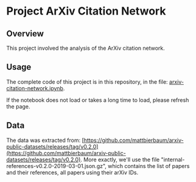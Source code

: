 # Project ArXiv Citation Network

## Overview

This project involved the analysis of the ArXiv citation network.

## Usage

The complete code of this project is in this repository, in the file: [arxiv-citation-network.ipynb](https://github.com/minhtran241/arxiv-citation-network/blob/main/arxiv-citation-network.ipynb).

If the notebook does not load or takes a long time to load, please refresh the page.

## Data

The data was extracted from: [https://github.com/mattbierbaum/arxiv-public-datasets/releases/tag/v0.2.0](https://github.com/mattbierbaum/arxiv-public-datasets/releases/tag/v0.2.0). More exactly, we'll use the file "internal-references-v0.2.0-2019-03-01.json.gz", which contains the list of papers and their references, all papers using their arXiv IDs.
